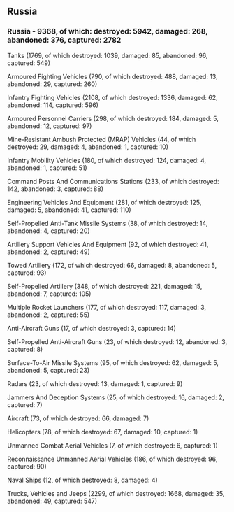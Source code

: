 
 
 ## Russia
 
 ### Russia - 9368, of which: destroyed: 5942, damaged: 268, abandoned: 376, captured: 2782

 

 

 Tanks (1769, of which destroyed: 1039, damaged: 85, abandoned: 96, captured: 549)

 Armoured Fighting Vehicles (790, of which destroyed: 488, damaged: 13, abandoned: 29, captured: 260)

 Infantry Fighting Vehicles (2108, of which destroyed: 1336, damaged: 62, abandoned: 114, captured: 596)

 Armoured Personnel Carriers (298, of which destroyed: 184, damaged: 5, abandoned: 12, captured: 97)

 Mine-Resistant Ambush Protected (MRAP) Vehicles (44, of which destroyed: 29, damaged: 4, abandoned: 1, captured: 10)

 Infantry Mobility Vehicles (180, of which destroyed: 124, damaged: 4, abandoned: 1, captured: 51)

 Command Posts And Communications Stations (233, of which destroyed: 142, abandoned: 3, captured: 88)

 Engineering Vehicles And Equipment (281, of which destroyed: 125, damaged: 5, abandoned: 41, captured: 110)

 Self-Propelled Anti-Tank Missile Systems (38, of which destroyed: 14, abandoned: 4, captured: 20)

 Artillery Support Vehicles And Equipment (92, of which destroyed: 41, abandoned: 2, captured: 49)

 Towed Artillery (172, of which destroyed: 66, damaged: 8, abandoned: 5, captured: 93)

 Self-Propelled Artillery (348, of which destroyed: 221, damaged: 15, abandoned: 7, captured: 105)

 Multiple Rocket Launchers (177, of which destroyed: 117, damaged: 3, abandoned: 2, captured: 55)

 Anti-Aircraft Guns (17, of which destroyed: 3, captured: 14)

 Self-Propelled Anti-Aircraft Guns (23, of which destroyed: 12, abandoned: 3, captured: 8)

 Surface-To-Air Missile Systems (95, of which destroyed: 62, damaged: 5, abandoned: 5, captured: 23)

 Radars (23, of which destroyed: 13, damaged: 1, captured: 9)

 Jammers And Deception Systems (25, of which destroyed: 16, damaged: 2, captured: 7)

 Aircraft (73, of which destroyed: 66, damaged: 7)

 Helicopters (78, of which destroyed: 67, damaged: 10, captured: 1)

 Unmanned Combat Aerial Vehicles (7, of which destroyed: 6, captured: 1)

 Reconnaissance Unmanned Aerial Vehicles (186, of which destroyed: 96, captured: 90)

 Naval Ships (12, of which destroyed: 8, damaged: 4)

 Trucks, Vehicles and Jeeps (2299, of which destroyed: 1668, damaged: 35, abandoned: 49, captured: 547)

